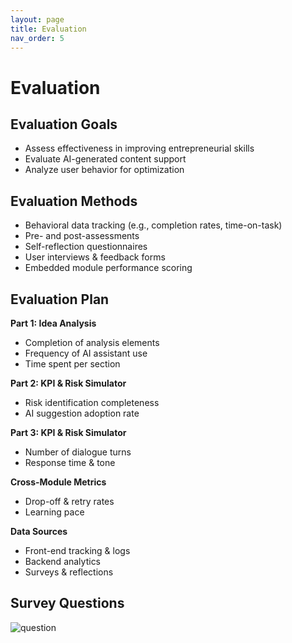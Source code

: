 ```yaml
---
layout: page
title: Evaluation
nav_order: 5
---
```


# Evaluation

## Evaluation Goals
- Assess effectiveness in improving entrepreneurial skills
- Evaluate AI-generated content support
- Analyze user behavior for optimization

## Evaluation Methods
- Behavioral data tracking (e.g., completion rates, time-on-task)
- Pre- and post-assessments
- Self-reflection questionnaires
- User interviews & feedback forms
- Embedded module performance scoring

## Evaluation Plan

**Part 1: Idea Analysis**
- Completion of analysis elements
- Frequency of AI assistant use
- Time spent per section

**Part 2: KPI & Risk Simulator**
- Risk identification completeness
- AI suggestion adoption rate

**Part 3: KPI & Risk Simulator**
- Number of dialogue turns
- Response time & tone

**Cross-Module Metrics**
- Drop-off & retry rates
- Learning pace

**Data Sources**
- Front-end tracking & logs
- Backend analytics
- Surveys & reflections

## Survey Questions

![question](https://github.com/user-attachments/assets/297dff98-9466-4bcd-a6c0-6be2aa23f797)
